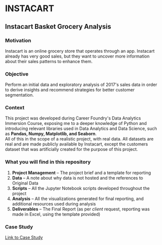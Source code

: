 # INSTACART

## Instacart Basket Grocery Analysis

### Motivation
Instacart is an online grocery store that operates through an app. Instacart already has very good sales, but they want to uncover more information about their sales patterns to enhance them.

### Objective
Perform an initial data and exploratory analysis of 2017's sales data in order to derive insights and recommend strategies for better customer segmentation.

### Context
This project was developed during Career Foundry's Data Analytics Immersion Course, exposing me to a deeper knowledge of Python and introducing relevant libraries used in Data Analytics and Data Science, such as **Pandas, Numpy, Matplotlib, and Seaborn**.  
All of this in the scope of a realistic project, with real data. All datasets are real and are made publicly available by Instacart, except the customers dataset that was artificially created for the purpose of this project.

### What you will find in this repository
1. **Project Management** – The project brief and a template for reporting  
2. **Data** – A note about why data is not hosted and the references to Original Data  
3. **Scripts** – All the Jupyter Notebook scripts developed throughout the project  
4. **Analysis** – All the visualizations generated for final reporting, and additional resources used during analysis  
5. **Deliverables** – The Final Report (as per *client* request, reporting was made in Excel, using the template provided)

### Case Study
[Link to Case Study](https://nevesfernandes.github.io/instacart.html)
